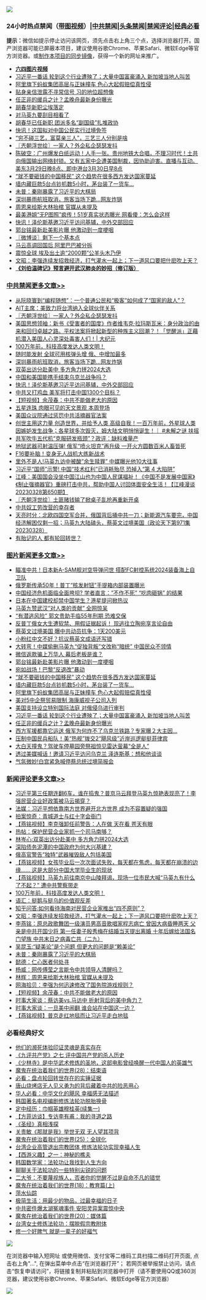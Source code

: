 ![](https://raw.githubusercontent.com/jsvpn/jsproxy/dev/64photo/fqnews-qr.jpg)

<div id="tt">
<h3>24小时热点禁闻（<a href="https://aaa.v2dns.tk/?QAjUl=BgRp5UNKRn&T5Vk=fPVH&Q59Ab=WxGE" target="_blank">带图视频</a>）|<a href="#%E4%B8%AD%E5%85%B1%E7%A6%81%E9%97%BB%E6%9B%B4%E5%A4%9A%E6%96%87%E7%AB%A0">中共禁闻</a>|<a href="#%E5%9B%BE%E7%89%87%E6%96%B0%E9%97%BB%E6%9B%B4%E5%A4%9A%E6%96%87%E7%AB%A0">头条禁闻</a>|<a href="#%E6%96%B0%E9%97%BB%E8%AF%84%E8%AE%BA%E6%9B%B4%E5%A4%9A%E6%96%87%E7%AB%A0">禁闻评论|<a href="#%E5%BF%85%E7%9C%8B%E7%BB%8F%E5%85%B8%E5%A5%BD%E6%96%87">经典必看</a></h3>
<div><b>提示：</b>微信如提示停止访问该网页，须先点击右上角三个点，选择浏览器打开。国产浏览器可能已屏蔽本项目，建议使用谷歌Chrome、苹果Safari、微软Edge等官方浏览器。或<a href="%E5%88%B6%E4%BD%9Cgit%E7%A6%81%E9%97%BB%E9%95%9C%E5%83%8F.md">制作本项目的同步镜像</a>，获得一个新的网址来推广。</div>
<ul>
<li><b><a href="http://d2.v2rss.gq/64.mp4" target="_blank">六四图片视频</a></b></li>
<li><a href="/topimagenews/20230329/1865811.md">习近平一番话 轮到这个行业遭殃了；大量中国富豪涌入 新加坡当地人叫苦</a></li>
<li><a href="/topimagenews/20230329/1865867.md">阿里旗下蚂蚁集团高层与正妹撞车 色心大起假赔偿真性侵</a></li>
<li><a href="/baitai/20230330/1865974.md">贴身亲信泄露不寻常信号 习的地位超想像</a></li>
<li><a href="/topimagenews/20230329/1865795.md">任正非的缓兵之计？孟晚舟最新身份曝光</a></li>
<li><a href="/baitai/20230330/1865921.md">胡春华新职尘埃落定</a></li>
<li><a href="/baitai/20230330/1866024.md">对马英九要刮目相看了</a></li>
<li><a href="/comments/20230329/1865851.md">胡春华已任新职 团派多名“副国级”扎堆政协</a></li>
<li><a href="/worldnews/20230330/1865951.md">快讯！这国拟对中国公民实行过境免签</a></li>
<li><a href="/lifebaike/20230329/1865786.md">“穷不碰三艺，富莫亲三人”，三艺三人分别是啥</a></li>
<li><a href="/cbnews/20230330/1866157.md">〖兲朝浮世绘〗一家人？外企私企瑟瑟发抖</a></li>
<li><a href="/sohnews/20230330/1866007.md">陈破空：广州爆发白纸运动！人手一张。贵州地铁大合唱，不理习时代！土共向俄国输出网络封锁。又有五家中企遭美国制裁，因协助迫害。直播与互动。美东3月29日晚8点、即中港台3月30日早8点</a></li>
<li><a href="/topimagenews/20230330/1866036.md">“就不要砸钱的中国移民” 这个趋势在很多西方发达国家蔓延</a></li>
<li><a href="/topimagenews/20230330/1866015.md">墙内藏巨款5台点钞机数5小时，茅台装了一货车…</a></li>
<li><a href="/comments/20230330/1866025.md">未普：秦刚暴露了习近平的大棋局</a></li>
<li><a href="/cbnews/20230330/1865968.md">深圳暴雨航班取消，旅客当场下跪…网友炸锅</a></li>
<li><a href="/ccpdope/20230330/1865966.md">周恩来给斯大林抬棺 官媒从未提及</a></li>
<li><a href="/yule/20230330/1866067.md">最美港姐“无P图照”疯传！51岁真实状态曝光 网看傻：怎么会这样</a></li>
<li><a href="/cbnews/20230330/1865948.md">快讯！泽伦斯基邀习近平访问基辅，中外交部回应</a></li>
<li><a href="/topimagenews/20230330/1866090.md">郭台铭最新赴美影片曝 他激动到一度哽咽</a></li>
<li><a href="/ssgc/20230330/1866034.md">〖微博谈〗剩下一个基本点</a></li>
<li><a href="/ssgc/20230330/1865913.md">马云高调回国后 阿里巴巴被分拆</a></li>
<li><a href="/cnnews/20230329/1865798.md">震惊全球 埃及出土逾“2000颗”公羊头木乃伊</a></li>
<li><a href="/comments/20230330/1866045.md">文昭：李强连续发招救经济，打气灌水一起上；下一道风口要把什麽吹上天？</a></li>
<li><b><a href="/comments/20200207/1272816.md" target="_blank">《刘伯温碑记》预言避开武汉肺炎的妙招（修订版）</a></b></li>
</ul>
</div>

<div class="catlist">
<h3><a href="/cbnews/" target="_blank">中共禁闻</a><span><a href="/cbnews/" target="_blank" rel="nofollow">更多文章>></a></span></h3>
<ul>
<li><a href="/cbnews/20230330/1866220.md" target="_blank">从阮晓寰到“编程随想”：一个普通公民和“极客”如何成了“国家的敌人”？</a></li>
<li><a href="/cbnews/20230330/1866174.md" target="_blank">AIT主席：美致力将台湾纳入全球伙伴关系</a></li>
<li><a href="/cbnews/20230330/1866157.md" target="_blank">〖兲朝浮世绘〗一家人？外企私企瑟瑟发抖</a></li>
<li><a href="/cbnews/20230330/1866111.md" target="_blank">美国思想领袖：新书《受害者的国度》作者维韦克‧拉玛斯瓦米：身分政治的由来和回归卓越之路。平权法案将掀起新型的种族主义回潮？！「觉醒派」正藉机潜入美国人心灵深处毒害人们！| 大纪元</a></li>
<li><a href="/comments/20230330/1866079.md" target="_blank">100万年前，科技高度发达人类文明！</a></li>
<li><a href="/cbnews/20230330/1866037.md" target="_blank">随时能发射 全球可用核弹头增 俄、中增加最多</a></li>
<li><a href="/cbnews/20230330/1865968.md" target="_blank">深圳暴雨航班取消，旅客当场下跪…网友炸锅</a></li>
<li><a href="/cbnews/20230330/1865965.md" target="_blank">双英出访分赴美中 多方角力拼2024大选</a></li>
<li><a href="/cbnews/20230330/1865949.md" target="_blank">中国和美国能携手结束乌克兰战争吗？</a></li>
<li><a href="/cbnews/20230330/1865948.md" target="_blank">快讯！泽伦斯基邀习近平访问基辅，中外交部回应</a></li>
<li><a href="/cbnews/20230330/1865947.md" target="_blank">中共又打鸡血 美军将打击中国1300个目标？</a></li>
<li><a href="/comments/20230330/1865942.md" target="_blank">【短视频】余茂春：中共不能做老大的原因</a></li>
<li><a href="/cbnews/20230329/1865685.md" target="_blank">五星连珠 肉眼可见的天文景观 本周登场</a></li>
<li><a href="/cbnews/20230329/1865696.md" target="_blank">美国众议院通过惩罚中共活摘器官法案</a></li>
<li><a href="/comments/20230329/1865807.md" target="_blank">创世主用这力量 创造世界，并给予人类 高级自我！一百万年前，外星球人类 因嫉妒发生战争；各星球多次毁灭，姆大陆文明悄悄诞生！｜ #未解之谜 扶摇</a></li>
<li><a href="/cbnews/20230329/1865782.md" target="_blank">共军吹牛五代机“克服研发瓶颈”？政评：缺料难量产</a></li>
<li><a href="/cbnews/20230329/1865751.md" target="_blank">地狱武器可射温压弹! 俄军“喷火坦克”再升级 一开火方圆数百米人畜皆死</a></li>
<li><a href="/cbnews/20230329/1865724.md" target="_blank">F16要补脑！变身无人战机大练新战术</a></li>
<li><a href="/cbnews/20230329/1865723.md" target="_blank">里外不是人!马英九访中被酸&#8221;余生赎罪&#8221; 中媒曝光他10大往事</a></li>
<li><a href="/cbnews/20230329/1865691.md" target="_blank">习近平“国师”示警! 中国“技术红利”已消耗殆尽 恐掉入“第 4 大陷阱”</a></li>
<li><a href="/cbnews/20230329/1865651.md" target="_blank">江峰：美国国会没坐中国江山也为中国人民谋福祉！《中国不是发展中国家》《制止强摘器官》重磅打击中共，帮助中国人讨回体面安全生活！【江峰漫谈20230328第650期】</a></li>
<li><a href="/cbnews/20230329/1865630.md" target="_blank">〖兲朝浮世绘〗土匪赌钱输了掀桌子乱抢再重新开桌</a></li>
<li><a href="/cbnews/20230329/1865629.md" target="_blank">中共奴工劳改营的幸存者</a></li>
<li><a href="/cbnews/20230329/1865582.md" target="_blank">天亮时分：北欧四国空军合并，俄国背后捅中共一刀；新能源汽车要完，中国经济解困仅剩一招；马英九大陆磕头，蔡英文过境美国（政论天下第971集 20230328）</a></li>
<li><a href="/comments/20230329/1865569.md" target="_blank">有胎记的人 都有轮回转世？</a></li>

</ul>
</div>
<div class="catlist">
<h3><a href="/topimagenews/" target="_blank">图片新闻</a><span><a href="/topimagenews/" target="_blank" rel="nofollow">更多文章>></a></span></h3>
<ul>
<li><a href="/topimagenews/20230330/1866224.md" target="_blank">瞄准中共！日本新A-SAM舰对空导弹问世 搭配FC射控系统2024装备海上自卫队</a></li>
<li><a href="/topimagenews/20230330/1866207.md" target="_blank">俄罗斯传承50年！普丁“核发射钮”手提箱内部装置曝光</a></li>
<li><a href="/topimagenews/20230330/1866198.md" target="_blank">中国经济危机面临全面垮坝? 学者直言：&#8221;不作不死&#8221; &#8220;吃肉砸锅&#8221; 的结果</a></li>
<li><a href="/topimagenews/20230330/1866196.md" target="_blank">日本在中国建校却禁中国学生？港星提问掀热议</a></li>
<li><a href="/topimagenews/20230330/1866195.md" target="_blank">马英九赞武汉“对人类的贡献” 全网惊呆</a></li>
<li><a href="/topimagenews/20230330/1866194.md" target="_blank">“有潜逃风险” 郭文贵助手临55年刑期 恐难交保</a></li>
<li><a href="/topimagenews/20230330/1866187.md" target="_blank">反普丁俄女大生遭软禁、用假证据起诉！ 现逃往立陶宛享言论自由</a></li>
<li><a href="/topimagenews/20230330/1866186.md" target="_blank">蔡英文过境美国 曝中共动员抗争：1天200美元</a></li>
<li><a href="/topimagenews/20230330/1866185.md" target="_blank">小粉红中文不好？抗议蔡英文成语还写错</a></li>
<li><a href="/topimagenews/20230330/1866178.md" target="_blank">大转弯！中媒偷删马英九“促独背叛”文改称“暗统” 中国民众不领情</a></li>
<li><a href="/topimagenews/20230330/1866150.md" target="_blank">微信返款骗上万华人 幕后老板是谁？</a></li>
<li><a href="/topimagenews/20230330/1866090.md" target="_blank">郭台铭最新赴美影片曝 他激动到一度哽咽</a></li>
<li><a href="/topimagenews/20230330/1866089.md" target="_blank">宛如战场！巴黎“反退改”暴动</a></li>
<li><a href="/topimagenews/20230330/1866036.md" target="_blank">“就不要砸钱的中国移民” 这个趋势在很多西方发达国家蔓延</a></li>
<li><a href="/topimagenews/20230330/1866015.md" target="_blank">墙内藏巨款5台点钞机数5小时，茅台装了一货车…</a></li>
<li><a href="/topimagenews/20230329/1865867.md" target="_blank">阿里旗下蚂蚁集团高层与正妹撞车 色心大起假赔偿真性侵</a></li>
<li><a href="/topimagenews/20230329/1865824.md" target="_blank">美对5中企祭贸易限制 海康威视子公司入列</a></li>
<li><a href="/topimagenews/20230329/1865812.md" target="_blank">美国支持设立特别国际法庭 对俄侵乌进行审判</a></li>
<li><a href="/topimagenews/20230329/1865811.md" target="_blank">习近平一番话 轮到这个行业遭殃了；大量中国富豪涌入 新加坡当地人叫苦</a></li>
<li><a href="/topimagenews/20230329/1865795.md" target="_blank">任正非的缓兵之计？孟晚舟最新身份曝光</a></li>
<li><a href="/topimagenews/20230329/1865750.md" target="_blank">西方军援都靠它运送 俄军为何炸不了乌克兰铁路？专家曝２大主因…</a></li>
<li><a href="/topimagenews/20230329/1865742.md" target="_blank">压制中国民兵船队！美“热舰”拨交2“飓风级”近岸巡逻艇挺菲律宾</a></li>
<li><a href="/topimagenews/20230329/1865722.md" target="_blank">大白天撞鬼？驾驶车停墓园旁祭祖惊见雷达萤幕“全是人”</a></li>
<li><a href="/topimagenews/20230329/1865715.md" target="_blank">透过美媒喊话！邀请习近平访问乌克兰 泽连斯基：想和他谈谈</a></li>
<li><a href="/topimagenews/20230329/1865690.md" target="_blank">气氛微妙!白宫紧急喊停蔡总统过境简报会</a></li>

</ul>
</div>
<div class="catlist">
<h3><a href="/comments/" target="_blank">新闻评论</a><span><a href="/comments/" target="_blank" rel="nofollow">更多文章>></a></span></h3>
<ul>
<li><a href="/comments/20230330/1866149.md" target="_blank">习近平第三任期连翻6车，谁在捣鬼？普京马云拜登马英九惊艳表现亮了！李强民营企业好政策被马云揭穿？</a></li>
<li><a href="/comments/20230330/1866125.md" target="_blank">法媒：习近平想依靠南方世界避开北方世界 成为不容置疑的强国</a></li>
<li><a href="/comments/20230330/1866124.md" target="_blank">拍案惊奇：青城道士与红十字会衙门</a></li>
<li><a href="/comments/20230330/1866121.md" target="_blank">【燕铭视频】李克强卸任前警告：人在做 天在看 苍天有眼</a></li>
<li><a href="/comments/20230330/1866116.md" target="_blank">热帖：保护民营企业家抓一个司马南够？</a></li>
<li><a href="/comments/20230330/1866115.md" target="_blank">林岑心:双英出访分赴美中 多方角力拼2024大选</a></li>
<li><a href="/comments/20230330/1866114.md" target="_blank">深陷债务泥潭的中国政府为何大兴基建？</a></li>
<li><a href="/comments/20230330/1866113.md" target="_blank">俄高官警告&#8221;独特&#8221;武器摧毁敌人包括美国</a></li>
<li><a href="/comments/20230330/1866109.md" target="_blank">【燕铭视频】女孩毕业后一次次面试失败，每天都在焦虑，每天都在崩溃的边缘…… 这是大部分中国大学毕业生的现状</a></li>
<li><a href="/comments/20230330/1866108.md" target="_blank">【燕铭视频】马英九前往南京中山陵拜谒，现场一位市民大喊“马英九有什么了不起？” 遭中共警察带走</a></li>
<li><a href="/comments/20230330/1866079.md" target="_blank">100万年前，科技高度发达人类文明！</a></li>
<li><a href="/comments/20230330/1866048.md" target="_blank">语汇：挺鹅与挺乌的价值观反差</a></li>
<li><a href="/comments/20230330/1866047.md" target="_blank">知乎问答:如何看待海南对民营企业家推出“四不原则”？</a></li>
<li><a href="/comments/20230330/1866045.md" target="_blank">文昭：李强连续发招救经济，打气灌水一起上；下一道风口要把什麽吹上天？</a></li>
<li><a href="/comments/20230330/1866044.md" target="_blank">李燕铭：原总政歌舞团一级演员男高音歌唱家程志病亡 曾因大病昏睡两天 父亲是中共开国少将 第一任妻子殷秀梅在结婚当天提出离婚 十年后嫁给法国名门望族 中共末日之病毒亡共（二九）</a></li>
<li><a href="/comments/20230330/1866026.md" target="_blank">吴昆玉:“疑美论”是个问题 但更大的问题是“赖美论”</a></li>
<li><a href="/comments/20230330/1866025.md" target="_blank">未普：秦刚暴露了习近平的大棋局</a></li>
<li><a href="/comments/20230330/1866006.md" target="_blank">懿德：仁心医者何处寻</a></li>
<li><a href="/comments/20230330/1866000.md" target="_blank">杨威：网传傅莹之言能令中共领导人清醒吗？</a></li>
<li><a href="/comments/20230330/1865999.md" target="_blank">林辉：周恩来给斯大林抬棺 官媒从未提及</a></li>
<li><a href="/comments/20230330/1865998.md" target="_blank">网海拾贝：李强为何迅速修改了国务院游戏规则？</a></li>
<li><a href="/comments/20230330/1865942.md" target="_blank">【短视频】余茂春：中共不能做老大的原因</a></li>
<li><a href="/comments/20230329/1865900.md" target="_blank">时事大家谈：蔡访美vs.马访中 折射背后的美中角力？</a></li>
<li><a href="/comments/20230329/1865899.md" target="_blank">时事大家谈：一旦美中闹翻 谁会站在中国这一边？</a></li>
<li><a href="/comments/20230329/1865889.md" target="_blank">【燕铭视频】普京走红地毯而让习近平走白地毯</a></li>

</ul>
</div>

<div class="catlist">
<h3>必看经典好文</h3>
<ul>
<li><a href="/ssgc/20220828/1777549.md" target="_blank">他们的濒死体验印证灵魂是真实存在</a></li>
<li><a href="/bookonline/20131116/201048.md" target="_blank">《九评共产党》之七 评中国共产党的杀人历史</a></li>
<li><a href="/comments/20201013/1412612.md" target="_blank">《少林寺》是中华武术修炼的圣地，这部电影曾经唤醒一代中国人的英雄气</a></li>
<li><a href="/comments/20181228/1054609.md" target="_blank">魔鬼在统治着我们的世界(28)：结束语</a></li>
<li><a href="/comments/20211129/1658340.md" target="_blank">必看：盘点轮回转世存在的实锤证据</a></li>
<li><a href="/cbnews/20220615/1745823.md" target="_blank">唐山烧烤店无人见义勇为的背后藏着中共的险恶用心</a></li>
<li><a href="/comments/20220220/1694796.md" target="_blank">华人必看：中华文化的飓风 幸福感无法描述</a></li>
<li><a href="/comments/20210805/1600200.md" target="_blank">韩国著名电视编剧修炼法轮功脱胎换骨</a></li>
<li><a href="/tculture/20161028/606931.md" target="_blank">定中经历：巾帼英雄穆桂英(续集一)</a></li>
<li><a href="/comments/20210804/1600181.md" target="_blank">【方菲访谈】专访李有甫：我的寻道之路</a></li>
<li><a href="/tculture/20201113/1430493.md" target="_blank">《圣经》真相浅探</a></li>
<li><a href="/topimagenews/20170331/738673.md" target="_blank">关贵敏《那就是我》举世无双 无人望其项背</a></li>
<li><a href="/comments/20181017/1014654.md" target="_blank">魔鬼在统治着我们的世界(25)：全球化</a></li>
<li><a href="/comments/20200528/1335859.md" target="_blank">台湾企业高管退出宗教团体 修炼法轮功实现幸福人生</a></li>
<li><a href="/comments/20210210/1484775.md" target="_blank">【西游义趣】之一：神秘的樵夫</a></li>
<li><a href="/comments/20220418/1721061.md" target="_blank">韩国数学家：法轮功让我找到人生方向</a></li>
<li><a href="/comments/20190417/1114875.md" target="_blank">聊聊关于法轮功的一些特别尖锐的问题</a></li>
<li><a href="/comments/20230216/1841973.md" target="_blank">二大爷：不要蔑视族人，否者你的觉醒不过是自命不凡的错觉</a></li>
<li><a href="/topimagenews/20180701/965109.md" target="_blank">魔鬼在统治着我们的世界(18)：教育篇(上)</a></li>
<li><a href="/cbnews/20210809/1603030.md" target="_blank">萍水仙踪</a></li>
<li><a href="/comments/20221023/1801109.md" target="_blank">极简生活：用最少的物品，过最幸福的日子</a></li>
<li><a href="/ccpdope/20220806/1768044.md" target="_blank">中共密件爆太湖冤魂事件 安阳灵异案震惊中央</a></li>
<li><a href="/comments/20180725/976787.md" target="_blank">魔鬼在统治着我们的世界(20)：媒体篇</a></li>
<li><a href="/cbnews/20200610/1342772.md" target="_blank">台湾女士修炼法轮功：摆脱假宗教附体</a></li>
<li><a href="/funmedia/20200713/1359909.md" target="_blank">修一个好脾气 就是一辈子的好福气</a></li>

</ul>
</div>

![](https://raw.githubusercontent.com/jsvpn/jsproxy/dev/64photo/fqnews-qr.jpg)

在浏览器中输入短网址 或使用微信、支付宝等二维码工具扫描二维码打开页面, 点击右上角"...", 在弹出菜单中点击“在浏览器打开”； 若网页被举报禁止访问，请点击“恢复申请访问”，将链接复制并粘贴到浏览器中打开（请不要使用QQ或360浏览器，建议使用谷歌Chrome、苹果Safari、微软Edge等官方浏览器）

![](https://raw.githubusercontent.com/jsvpn/jsproxy/dev/64photo/wx.jpg)